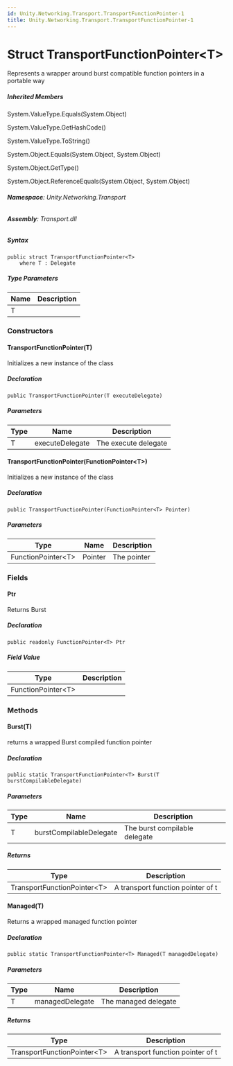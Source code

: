 ```yaml
---
id: Unity.Networking.Transport.TransportFunctionPointer-1
title: Unity.Networking.Transport.TransportFunctionPointer-1
---
```



# Struct TransportFunctionPointer\<T\>


Represents a wrapper around burst compatible function pointers in a
portable way






##### Inherited Members



System.ValueType.Equals(System.Object)





System.ValueType.GetHashCode()





System.ValueType.ToString()





System.Object.Equals(System.Object, System.Object)





System.Object.GetType()





System.Object.ReferenceEquals(System.Object, System.Object)





###### **Namespace**: Unity.Networking.Transport

###### **Assembly**: Transport.dll

##### Syntax


``` lang-csharp
public struct TransportFunctionPointer<T>
    where T : Delegate
```



##### Type Parameters

| Name | Description |
|------|-------------|
| T    |             |

### Constructors

#### TransportFunctionPointer(T)


Initializes a new instance of the class






##### Declaration


``` lang-csharp
public TransportFunctionPointer(T executeDelegate)
```



##### Parameters

| Type | Name            | Description          |
|------|-----------------|----------------------|
| T    | executeDelegate | The execute delegate |

#### TransportFunctionPointer(FunctionPointer\<T\>)


Initializes a new instance of the class






##### Declaration


``` lang-csharp
public TransportFunctionPointer(FunctionPointer<T> Pointer)
```



##### Parameters

| Type                 | Name    | Description |
|----------------------|---------|-------------|
| FunctionPointer\<T\> | Pointer | The pointer |

### Fields

#### Ptr


Returns Burst






##### Declaration


``` lang-csharp
public readonly FunctionPointer<T> Ptr
```



##### Field Value

| Type                 | Description |
|----------------------|-------------|
| FunctionPointer\<T\> |             |

### Methods

#### Burst(T)


returns a wrapped Burst compiled function pointer






##### Declaration


``` lang-csharp
public static TransportFunctionPointer<T> Burst(T burstCompilableDelegate)
```



##### Parameters

| Type | Name                    | Description                   |
|------|-------------------------|-------------------------------|
| T    | burstCompilableDelegate | The burst compilable delegate |

##### Returns

| Type                          | Description                       |
|-------------------------------|-----------------------------------|
| TransportFunctionPointer\<T\> | A transport function pointer of t |

#### Managed(T)


Returns a wrapped managed function pointer






##### Declaration


``` lang-csharp
public static TransportFunctionPointer<T> Managed(T managedDelegate)
```



##### Parameters

| Type | Name            | Description          |
|------|-----------------|----------------------|
| T    | managedDelegate | The managed delegate |

##### Returns

| Type                          | Description                       |
|-------------------------------|-----------------------------------|
| TransportFunctionPointer\<T\> | A transport function pointer of t |



